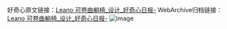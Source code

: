 好奇心原文链接：[Leano 可卷曲躺椅_设计_好奇心日报-](https://www.qdaily.com/articles/9505.html)
WebArchive归档链接：[Leano 可卷曲躺椅_设计_好奇心日报-](http://web.archive.org/web/20190623154359/https://www.qdaily.com/articles/9505.html)
![image](http://ww3.sinaimg.cn/large/007d5XDply1g3vfgtf2qyj30u04ff7ml)